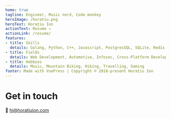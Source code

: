```yaml
---
home: true
tagline: Engineer, Music nerd, Code monkey
heroImage: /horatiu.png
heroText: Horațiu Ion
actionText: Resume →
actionLink: /resume/
features:
- title: Skills
  details: Golang, Python, C++, Javascript, PostgresSQL, SQLite, Redis, AWS, MongoDB, zeromq, rabbitmq, Docker, Agile, TDD, BDD, CI
- title: Fields
  details: Web Development, Automotive, Infosec, Cross-Platform Development
- title: Hobbies
  details: Music, Mountain Biking, Hiking, Travelling, Gaming
footer: Made with VuePress | Copyright © 2018-present Horațiu Ion
---
```


# Get in touch

:email: <hi@horatiuion.com>
